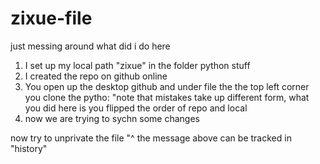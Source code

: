 # zixue-file
just messing around 
what did i do here
1. I set up my local path "zixue" in the folder python stuff
2. I created the repo on github online
3. You open up the desktop github and under file the the top left corner you clone the pytho: "note that mistakes take up different form, what you did here is you flipped the order of repo and local
4. now we are trying to sychn some changes 

now try to unprivate the file
"^ the message above can be tracked in "history" 
